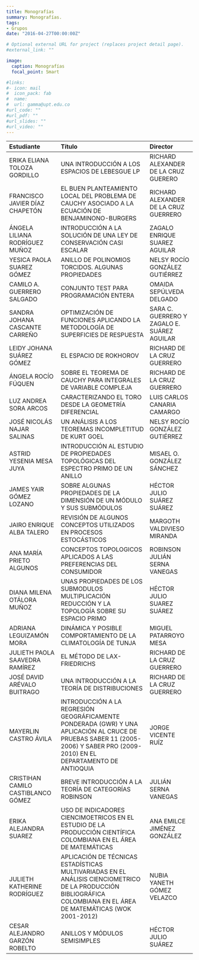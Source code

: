 ```yaml
---
title: Monografías
summary: Monografías.
tags:
- Grupos
date: "2016-04-27T00:00:00Z"

# Optional external URL for project (replaces project detail page).
#external_link: ""

image:
  caption: Monografías
  focal_point: Smart

#links:
#- icon: mail
#  icon_pack: fab
#  name: 
#  url: gamma@upt.edu.co
#url_code: ""
#url_pdf: ""
#url_slides: ""
#url_video: ""
---
```



Estudiante | Título | Director 
:----------| :---------- | :----------
ERIKA ELIANA TOLOZA GORDILLO | UNA INTRODUCCIÓN A LOS ESPACIOS DE LEBESGUE LP | RICHARD ALEXANDER DE LA CRUZ GUERERO
FRANCISCO JAVIER DÍAZ CHAPETÓN | EL BUEN PLANTEAMIENTO LOCAL DEL PROBLEMA DE CAUCHY ASOCIADO A LA ECUACIÓN DE BENJAMINONO-BURGERS | RICHARD ALEXANDER DE LA CRUZ GUERRERO
ÁNGELA LILIANA RODRÍGUEZ MUÑOZ | INTRODUCCIÓN A LA SOLUCIÓN DE UNA LEY DE CONSERVACIÓN CASI ESCALAR | ZAGALO ENRIQUE SUAREZ AGUILAR
YESICA PAOLA SUAREZ GÓMEZ | ANILLO DE POLINOMIOS TORCIDOS. ALGUNAS PROPIEDADES | NELSY ROCÍO GONZÁLEZ GUTIÉRREZ
CAMILO A. GUERRERO SALGADO| CONJUNTO TEST PARA PROGRAMACIÓN ENTERA| OMAIDA SEPÚLVEDA DELGADO 
SANDRA JOHANA CASCANTE CARREÑO | OPTIMIZACIÓN DE FUNCIONES APLICANDO LA METODOLOGÍA DE SUPERFICIES DE RESPUESTA | SARA C. GUERRERO Y ZAGALO E. SUÁREZ AGUILAR
LEIDY JOHANA SUÁREZ GÓMEZ | EL ESPACIO DE ROKHOROV | RICHARD DE LA CRUZ GUERRERO
ÁNGELA ROCÍO FÚQUEN |SOBRE EL TEOREMA DE CAUCHY PARA INTEGRALES DE VARIABLE COMPLEJA | RICHARD DE LA CRUZ GUERRERO
LUZ ANDREA SORA ARCOS| CARACTERIZANDO EL TORO DESDE LA GEOMETRÍA DIFERENCIAL | LUIS CARLOS CANARIA CAMARGO 
JOSÉ NICOLÁS NAJAR SALINAS| UN ANÁLISIS A LOS TEOREMAS INCOMPLETITUD DE KURT GOEL | NELSY ROCÍO GONZÁLEZ GUTIÉRREZ
ASTRID YESENIA MESA JUYA | INTRODUCCIÓN AL ESTUDIO DE PROPIEDADES TOPOLÓGICAS DEL ESPECTRO PRIMO DE UN ANILLO | MISAEL O. GONZÁLEZ SÁNCHEZ
JAMES YAIR GÓMEZ LOZANO | SOBRE ALGUNAS PROPIEDADES DE LA DIMENSIÓN DE UN MÓDULO Y SUS SUBMÓDULOS | HÉCTOR JULIO SUÁREZ SUÁREZ
JAIRO ENRIQUE ALBA TALERO | REVISIÓN DE ALGUNOS CONCEPTOS UTILIZADOS EN PROCESOS ESTOCÁSTICOS| MARGOTH VALDIVIESO MIRANDA 
ANA MARÍA PRIETO ALGUNOS | CONCEPTOS TOPOLOGICOS APLICADOS A LAS PREFERENCIAS DEL CONSUMIDOR | ROBINSON JULIÁN SERNA VANEGAS
DIANA MILENA OTÁLORA MUÑOZ| UNAS PROPIEDADES DE LOS SUBMODULOS MULTIPLICACIÓN REDUCCIÓN Y LA TOPOLOGÍA SOBRE SU ESPACIO PRIMO | HÉCTOR JULIO SUAREZ SUÁREZ 
ADRIANA LEGUIZAMÓN MORA | DINÁMICA Y POSIBLE COMPORTAMIENTO DE LA CLIMATOLOGÍA DE TUNJA | MIGUEL PATARROYO MESA 
JULIETH PAOLA SAAVEDRA RAMÍREZ| EL MÉTODO DE LAX-FRIEDRICHS|  RICHARD DE LA CRUZ GUERRERO 
JOSÉ DAVID ARÉVALO BUITRAGO | UNA INTRODUCCIÓN A LA TEORÍA DE DISTRIBUCIONES| RICHARD DE LA CRUZ GUERRERO 
MAYERLIN CASTRO ÁVILA | INTRODUCCIÓN A LA REGRESIÓN GEOGRÁFICAMENTE PONDERADA (GWR) Y UNA APLICACIÓN AL CRUCE DE PRUEBAS SABER 11 (2005-2006) Y SABER PRO (2009-2010) EN EL DEPARTAMENTO DE ANTIOQUIA | JORGE VICENTE RUÍZ
CRISTIHAN CAMILO CASTIBLANCO GÓMEZ| BREVE INTRODUCCIÓN A LA TEORÍA DE CATEGORÍAS ROBINSON| JULIÁN SERNA VANEGAS
ERIKA ALEJANDRA SUAREZ | USO DE INDICADORES CIENCIMOETRICOS EN EL ESTUDIO DE LA PRODUCCIÓN CIENTÍFICA COLOMBIANA EN EL ÁREA DE MATEMÁTICAS| ANA EMILCE JIMÉNEZ GONZÁLEZ
JULIETH KATHERINE RODRÍGUEZ| APLICACIÓN DE TÉCNICAS ESTADÍSTICAS MULTIVARIADAS EN EL ANÁLISIS CIENCIOMETRICO DE LA PRODUCCIÓN BIBLIOGRÁFICA COLOMBIANA EN EL ÁREA DE MATEMÁTICAS (WOK 2001-2012)| NUBIA YANETH GÓMEZ VELAZCO
CESAR ALEJANDRO GARZÓN ROBELTO| ANILLOS Y MÓDULOS SEMISIMPLES | HÉCTOR JULIO SUÁREZ

